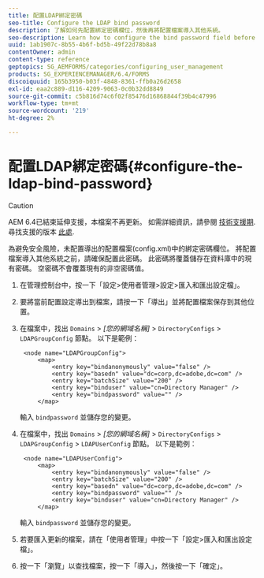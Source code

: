 ```yaml
---
title: 配置LDAP綁定密碼
seo-title: Configure the LDAP bind password
description: 了解如何先配置綁定密碼欄位，然後再將配置檔案導入其他系統。
seo-description: Learn how to configure the bind password field before you import the configuration file into another system.
uuid: 1ab1907c-8b55-4b6f-bd5b-49f22d78b8a8
contentOwner: admin
content-type: reference
geptopics: SG_AEMFORMS/categories/configuring_user_management
products: SG_EXPERIENCEMANAGER/6.4/FORMS
discoiquuid: 165b3950-b03f-4848-8361-ffb0a26d2658
exl-id: eaa2c889-d116-4209-9063-0c0b32dd8849
source-git-commit: c5b816d74c6f02f85476d16868844f39b4c47996
workflow-type: tm+mt
source-wordcount: '219'
ht-degree: 2%

---
```


# 配置LDAP綁定密碼{#configure-the-ldap-bind-password}

>[!CAUTION]
>
>AEM 6.4已結束延伸支援，本檔案不再更新。 如需詳細資訊，請參閱 [技術支援期](https://helpx.adobe.com//tw/support/programs/eol-matrix.html). 尋找支援的版本 [此處](https://experienceleague.adobe.com/docs/).

為避免安全風險，未配置導出的配置檔案(config.xml)中的綁定密碼欄位。 將配置檔案導入其他系統之前，請確保配置此密碼。 此密碼將覆蓋儲存在資料庫中的現有密碼。 空密碼不會覆蓋現有的非空密碼值。

1. 在管理控制台中，按一下「設定>使用者管理>設定>匯入和匯出設定檔」。
1. 要將當前配置設定導出到檔案，請按一下「導出」並將配置檔案保存到其他位置。
1. 在檔案中，找出 `Domains` > *[您的網域名稱]* > `DirectoryConfigs` > `LDAPGroupConfig` 節點。 以下是範例：

   ```as3
    <node name="LDAPGroupConfig"> 
        <map> 
            <entry key="bindanonymously" value="false" />  
            <entry key="basedn" value="dc=corp,dc=adobe,dc=com" />  
            <entry key="batchSize" value="200" />  
            <entry key="binduser" value="cn=Directory Manager" />  
            <entry key="bindpassword" value="" /> 
        </map>
   ```

   輸入 `bindpassword` 並儲存您的變更。

1. 在檔案中，找出 `Domains` > *[您的網域名稱]* > `DirectoryConfigs` > `LDAPGroupConfig` > `LDAPUserConfig` 節點。 以下是範例：

   ```as3
    <node name="LDAPUserConfig"> 
        <map> 
            <entry key="bindanonymously" value="false" />  
            <entry key="batchSize" value="200" />  
            <entry key="basedn" value="dc=corp,dc=adobe,dc=com" />  
            <entry key="bindpassword" value="" /> 
            <entry key="binduser" value="cn=Directory Manager" />  
        </map>
   ```

   輸入 `bindpassword` 並儲存您的變更。

1. 若要匯入更新的檔案，請在「使用者管理」中按一下「設定>匯入和匯出設定檔」。
1. 按一下「瀏覽」以查找檔案，按一下「導入」，然後按一下「確定」。

